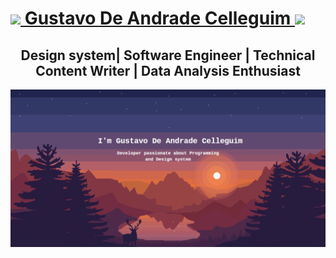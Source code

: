 <!-- apresentação -->

<p align="center">
 
</p>
<div class ="inicio">
 <h1 align="left"> <a href="https://www.linkedin.com/in/gustavo-de-andrade-celleguim-b59894229/" target="_blank">    <img src="https://github.com/thompsonemerson/thompsonemerson/raw/master/cover-thompson.png" height="50"/>  Gustavo De Andrade Celleguim  </a>
  <img src="https://raw.githubusercontent.com/kaueMarques/kaueMarques/master/hi.gif" height="23px"></h1>
 <h2 align="center"> Design system| Software Engineer | Technical Content Writer | Data Analysis Enthusiast</h2>
  <img src="https://github.com/GusCelleguim/GusCelleguim/blob/main/img/gustavo-de-andrade-photo.png?raw=true">
  </div>

  
